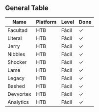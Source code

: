 ## General Table
| Name      | Platform | Level | Done |
| --------- | -------- | ----- | ---- |
| Facultad  | HTB      | Fácil | ✓    |
| Literal   | HTB      | Fácil | ✓    |
| Jerry     | HTB      | Fácil | ✓    |
| Nibbles   | HTB      | Fácil | ✓    |
| Shocker   | HTB      | Fácil | ✓    |
| Lame      | HTB      | Fácil | ✓    |
| Legacy    | HTB      | Fácil | ✓    |
| Bashed    | HTB      | Fácil | ✓    |
| Devvortex | HTB      | Fácil | ✓    |
| Analytics | HTB      | Fácil | ✓    |

